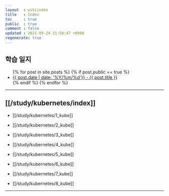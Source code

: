 ```yaml
---
layout  : wikiindex
title   : Index
toc     : true
public  : true
comment : false
updated : 2021-09-24 21:58:47 +0900
regenerate: true
---
```


## 학습 일지
<div>
    <ul>
{% for post in site.posts %}
    {% if post.public == true %}
        <li>
            <a class="post-link" href="{{ post.url | prepend: site.baseurl }}">
                {{ post.date | date: '%Y/%m/%d'}} - {{ post.title }}
            </a>
        </li>
    {% endif %}
{% endfor %}
    </ul>
</div>

---

<!--## [[/study/index]]-->

## [[/study/kubernetes/index]]

* [[/study/kubernetes/1_kube]]

* [[/study/kubernetes/2_kube]]

* [[/study/kubernetes/3_kube]]

* [[/study/kubernetes/4_kube]]

* [[/study/kubernetes/5_kube]]

* [[/study/kubernetes/6_kube]]

* [[/study/kubernetes/7_kube]]

* [[/study/kubernetes/8_kube]]

<!--

## [[/algorithm/index]]

* [[/algorithm/dijkstra]]

-->

---


